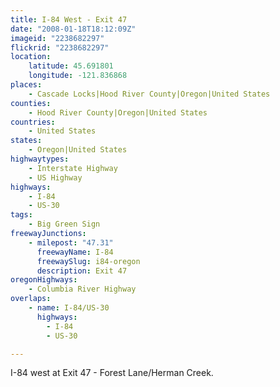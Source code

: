 ```yaml
---
title: I-84 West - Exit 47
date: "2008-01-18T18:12:09Z"
imageid: "2238682297"
flickrid: "2238682297"
location:
    latitude: 45.691801
    longitude: -121.836868
places:
    - Cascade Locks|Hood River County|Oregon|United States
counties:
    - Hood River County|Oregon|United States
countries:
    - United States
states:
    - Oregon|United States
highwaytypes:
    - Interstate Highway
    - US Highway
highways:
    - I-84
    - US-30
tags:
    - Big Green Sign
freewayJunctions:
    - milepost: "47.31"
      freewayName: I-84
      freewaySlug: i84-oregon
      description: Exit 47
oregonHighways:
    - Columbia River Highway
overlaps:
    - name: I-84/US-30
      highways:
        - I-84
        - US-30

---
```

I-84 west at Exit 47 - Forest Lane/Herman Creek.